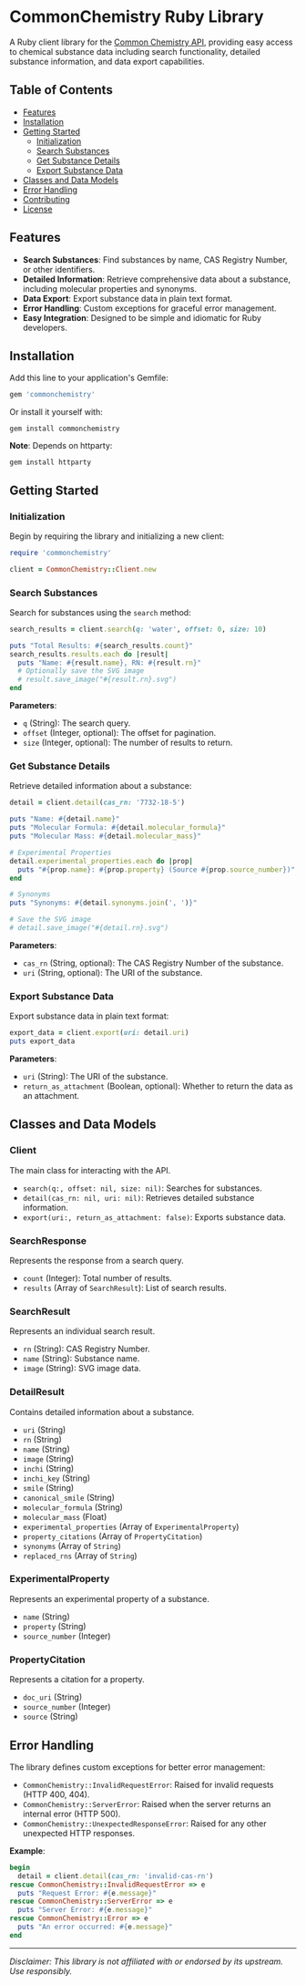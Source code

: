 # CommonChemistry Ruby Library

A Ruby client library for the [Common Chemistry API](https://commonchemistry.cas.org/api), providing easy access to chemical substance data including search functionality, detailed substance information, and data export capabilities.

## Table of Contents

- [Features](#features)
- [Installation](#installation)
- [Getting Started](#getting-started)
  - [Initialization](#initialization)
  - [Search Substances](#search-substances)
  - [Get Substance Details](#get-substance-details)
  - [Export Substance Data](#export-substance-data)
- [Classes and Data Models](#classes-and-data-models)
- [Error Handling](#error-handling)
- [Contributing](#contributing)
- [License](#license)

## Features

- **Search Substances**: Find substances by name, CAS Registry Number, or other identifiers.
- **Detailed Information**: Retrieve comprehensive data about a substance, including molecular properties and synonyms.
- **Data Export**: Export substance data in plain text format.
- **Error Handling**: Custom exceptions for graceful error management.
- **Easy Integration**: Designed to be simple and idiomatic for Ruby developers.

## Installation

Add this line to your application's Gemfile:

```ruby
gem 'commonchemistry'
```

Or install it yourself with:

```shell
gem install commonchemistry
```

**Note**: Depends on httparty:

```shell
gem install httparty
```

## Getting Started

### Initialization

Begin by requiring the library and initializing a new client:

```ruby
require 'commonchemistry'

client = CommonChemistry::Client.new
```

### Search Substances

Search for substances using the `search` method:

```ruby
search_results = client.search(q: 'water', offset: 0, size: 10)

puts "Total Results: #{search_results.count}"
search_results.results.each do |result|
  puts "Name: #{result.name}, RN: #{result.rn}"
  # Optionally save the SVG image
  # result.save_image("#{result.rn}.svg")
end
```

**Parameters**:

- `q` (String): The search query.
- `offset` (Integer, optional): The offset for pagination.
- `size` (Integer, optional): The number of results to return.

### Get Substance Details

Retrieve detailed information about a substance:

```ruby
detail = client.detail(cas_rn: '7732-18-5')

puts "Name: #{detail.name}"
puts "Molecular Formula: #{detail.molecular_formula}"
puts "Molecular Mass: #{detail.molecular_mass}"

# Experimental Properties
detail.experimental_properties.each do |prop|
  puts "#{prop.name}: #{prop.property} (Source #{prop.source_number})"
end

# Synonyms
puts "Synonyms: #{detail.synonyms.join(', ')}"

# Save the SVG image
# detail.save_image("#{detail.rn}.svg")
```

**Parameters**:

- `cas_rn` (String, optional): The CAS Registry Number of the substance.
- `uri` (String, optional): The URI of the substance.

### Export Substance Data

Export substance data in plain text format:

```ruby
export_data = client.export(uri: detail.uri)
puts export_data
```

**Parameters**:

- `uri` (String): The URI of the substance.
- `return_as_attachment` (Boolean, optional): Whether to return the data as an attachment.

## Classes and Data Models

### Client

The main class for interacting with the API.

- `search(q:, offset: nil, size: nil)`: Searches for substances.
- `detail(cas_rn: nil, uri: nil)`: Retrieves detailed substance information.
- `export(uri:, return_as_attachment: false)`: Exports substance data.

### SearchResponse

Represents the response from a search query.

- `count` (Integer): Total number of results.
- `results` (Array of `SearchResult`): List of search results.

### SearchResult

Represents an individual search result.

- `rn` (String): CAS Registry Number.
- `name` (String): Substance name.
- `image` (String): SVG image data.

### DetailResult

Contains detailed information about a substance.

- `uri` (String)
- `rn` (String)
- `name` (String)
- `image` (String)
- `inchi` (String)
- `inchi_key` (String)
- `smile` (String)
- `canonical_smile` (String)
- `molecular_formula` (String)
- `molecular_mass` (Float)
- `experimental_properties` (Array of `ExperimentalProperty`)
- `property_citations` (Array of `PropertyCitation`)
- `synonyms` (Array of `String`)
- `replaced_rns` (Array of `String`)

### ExperimentalProperty

Represents an experimental property of a substance.

- `name` (String)
- `property` (String)
- `source_number` (Integer)

### PropertyCitation

Represents a citation for a property.

- `doc_uri` (String)
- `source_number` (Integer)
- `source` (String)

## Error Handling

The library defines custom exceptions for better error management:

- `CommonChemistry::InvalidRequestError`: Raised for invalid requests (HTTP 400, 404).
- `CommonChemistry::ServerError`: Raised when the server returns an internal error (HTTP 500).
- `CommonChemistry::UnexpectedResponseError`: Raised for any other unexpected HTTP responses.

**Example**:

```ruby
begin
  detail = client.detail(cas_rn: 'invalid-cas-rn')
rescue CommonChemistry::InvalidRequestError => e
  puts "Request Error: #{e.message}"
rescue CommonChemistry::ServerError => e
  puts "Server Error: #{e.message}"
rescue CommonChemistry::Error => e
  puts "An error occurred: #{e.message}"
end
```

---

*Disclaimer: This library is not affiliated with or endorsed by its upstream. Use responsibly.*
